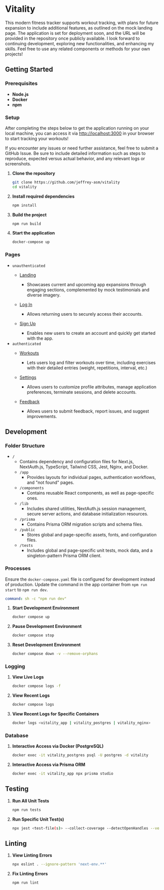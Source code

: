 # Vitality

This modern fitness tracker supports workout tracking, with plans for future expansion to include additional features, as outlined on the mock landing page. The application is set for deployment soon, and the URL will be provided in the repository once publicly available. I look forward to continuing development, exploring new functionalities, and enhancing my skills. Feel free to use any related components or methods for your own projects!

## Getting Started

### Prerequisites

- **Node.js**
- **Docker**
- **npm**

### Setup

After completing the steps below to get the application running on your local machine, you can access it via [http://localhost:3000](http://localhost:3000) in your browser to start tracking your workouts!

If you encounter any issues or need further assistance, feel free to submit a GitHub Issue. Be sure to include detailed information such as steps to reproduce, expected versus actual behavior, and any relevant logs or screenshots.

1. **Clone the repository**

   ```bash
   git clone https://github.com/jeffrey-asm/vitality
   cd vitality
   ```

2. **Install required dependencies**

   ```bash
   npm install
   ```

3. **Build the project**

   ```bash
   npm run build
   ```

4. **Start the application**

   ```bash
   docker-compose up
   ```

### Pages

- `unauthenticated`
  - [Landing](http://localhost:3000/)
    - Showcases current and upcoming app expansions through engaging sections, complemented by mock testimonials and diverse imagery.

  - [Log In](http://localhost:3000/login)
    - Allows returning users to securely access their accounts.

  - [Sign Up](http://localhost:3000/signup)
    - Enables new users to create an account and quickly get started with the app.
- `authenticated`
  - [Workouts](http://localhost:3000/home/workouts)
    - Lets users log and filter workouts over time, including exercises with their detailed entries (weight, repetitions, interval, etc.)

  - [Settings](http://localhost:3000/home/settings)
    - Allows users to customize profile attributes, manage application preferences, terminate sessions, and delete accounts.

  - [Feedback](http://localhost:3000/home/feedback)
    - Allows users to submit feedback, report issues, and suggest improvements.

## Development

### Folder Structure

- `/`
  - Contains dependency and configuration files for Next.js, NextAuth.js, TypeScript, Tailwind CSS, Jest, Nginx, and Docker.
  - `/app`
    - Provides layouts for individual pages, authentication workflows, and "not found" pages.
  - `/components`
    - Contains reusable React components, as well as page-specific ones.
  - `/lib`
    - Includes shared utilities, NextAuth.js session management, secure server actions, and database initialization resources.
  - `/prisma`
    - Contains Prisma ORM migration scripts and schema files.
  - `/public`
    - Stores global and page-specific assets, fonts, and configuration files.
  - `/tests`
    - Includes global and page-specific unit tests, mock data, and a singleton-pattern Prisma ORM client.

### Processes

Ensure the `docker-compose.yaml` file is configured for development instead of production. Update the command in the app container from `npm run start` to `npm run dev`.

  ```yaml
  command: sh -c "npm run dev"
  ```

1. **Start Development Environment**

   ```bash
   docker compose up
   ```

2. **Pause Development Environment**

   ```bash
   docker compose stop
   ```

3. **Reset Development Environment**

   ```bash
   docker compose down -v --remove-orphans
   ```

### Logging

1. **View Live Logs**

   ```bash
   docker compose logs -f
   ```

2. **View Recent Logs**

   ```bash
   docker compose logs
   ```

3. **View Recent Logs for Specific Containers**

   ```bash
   docker logs <vitality_app | vitality_postgres | vitality_nginx>
   ```

### Database

1. **Interactive Access via Docker (PostgreSQL)**

   ```bash
   docker exec -it vitality_postgres psql -U postgres -d vitality
   ```

2. **Interactive Access via Prisma ORM**

   ```bash
   docker exec -it vitality_app npx prisma studio
   ```

## Testing

1. **Run All Unit Tests**

   ```bash
   npm run tests
   ```

2. **Run Specific Unit Test(s)**

   ```bash
   npx jest <test-file(s)> --collect-coverage --detectOpenHandles --verbose
   ```

## Linting

1. **View Linting Errors**

   ```bash
   npx eslint . --ignore-pattern 'next-env.**'
   ```

2. **Fix Linting Errors**

   ```bash
   npm run lint
   ```
